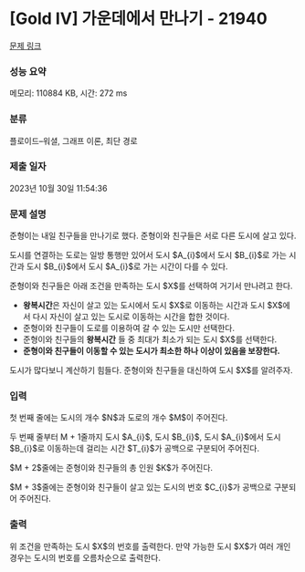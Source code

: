 # [Gold IV] 가운데에서 만나기 - 21940 

[문제 링크](https://www.acmicpc.net/problem/21940) 

### 성능 요약

메모리: 110884 KB, 시간: 272 ms

### 분류

플로이드–워셜, 그래프 이론, 최단 경로

### 제출 일자

2023년 10월 30일 11:54:36

### 문제 설명

<p>준형이는 내일 친구들을 만나기로 했다. 준형이와 친구들은 서로 다른 도시에 살고 있다.</p>

<p>도시를 연결하는 도로는 일방 통행만 있어서 도시 $A_{i}$에서 도시 $B_{i}$로 가는 시간과 도시 $B_{i}$에서 도시 $A_{i}$로 가는 시간이 다를 수 있다.</p>

<p>준형이와 친구들은 아래 조건을 만족하는 도시 $X$를 선택하여 거기서 만나려고 한다.</p>

<ul>
	<li><strong>왕복시간</strong>은 자신이 살고 있는 도시에서 도시 $X$로 이동하는 시간과 도시 $X$에서 다시 자신이 살고 있는 도시로 이동하는 시간을 합한 것이다.</li>
	<li>준형이와 친구들이 도로를 이용하여 갈 수 있는 도시만 선택한다.</li>
	<li>준형이와 친구들의 <strong>왕복시간</strong> 들 중 최대가 최소가 되는 도시 $X$를 선택한다.</li>
	<li><strong>준형이와 친구들이 이동할 수 있는 도시가 최소한 하나 이상이 있음을 보장한다.</strong></li>
</ul>

<p>도시가 많다보니 계산하기 힘들다. 준형이와 친구들을 대신하여 도시 $X$를 알려주자.</p>

### 입력 

 <p>첫 번째 줄에는 도시의 개수 $N$과 도로의 개수 $M$이 주어진다.</p>

<p>두 번째 줄부터 M + 1줄까지 도시 $A_{i}$, 도시 $B_{i}$, 도시 $A_{i}$에서 도시 $B_{i}$로 이동하는데 걸리는 시간 $T_{i}$가 공백으로 구분되어 주어진다.</p>

<p>$M + 2$줄에는 준형이와 친구들의 총 인원 $K$가 주어진다.</p>

<p>$M + 3$줄에는 준형이와 친구들이 살고 있는 도시의 번호 $C_{i}$가 공백으로 구분되어 주어진다.</p>

### 출력 

 <p>위 조건을 만족하는 도시 $X$의 번호를 출력한다. 만약 가능한 도시 $X$가 여러 개인 경우는 도시의 번호를 오름차순으로 출력한다.</p>

